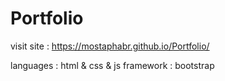 # Portfolio
visit site : https://mostaphabr.github.io/Portfolio/

languages : html & css & js
framework : bootstrap
